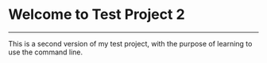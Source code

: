 # Welcome to Test Project 2
---
This is a second version of my test project, with the purpose of learning to use the command line.
